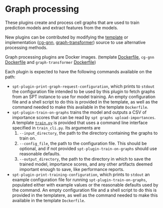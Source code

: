 # Graph processing

These plugins create and process cell graphs that are used to train prediction models and extract features from the models.

New plugins can be contributed by modifying the [template](template/) or implementation ([cg-gnn](cg-gnn/), [graph-transformer](graph-transformer/)) source to use alternative processing methods.

Graph processing plugins are Docker images. (template [Dockerfile](template/Dockerfile), `cg-gnn` [Dockerfile](../../build/plugins/graph_processing/cg-gnn.dockerfile) and `graph-transformer` [Dockerfile](../../build/plugins/graph_processing/graph-transformer.dockerfile))

Each plugin is expected to have the following commands available on the path:
* `spt-plugin-print-graph-request-configuration`, which prints to `stdout` the configuration file intended to be used by this plugin to fetch graphs from an SPT instance to use for model training. An empty configuration file and a shell script to do this is provided in the template, as well as the command needed to make this available in the template `Dockerfile`.
* `spt-plugin-train-on-graphs` trains the model and outputs a CSV of importance scores that can be read by `spt graphs upload-importances`. A template [`train.py`](template/train.py) is provided that uses a command line interface specified in `train_cli.py`. Its arguments are
    1. `--input_directory`, the path to the directory containing the graphs to train on.
    2. `--config_file`, the path to the configuration file. This should be optional, and if not provided `spt-plugin-train-on-graphs` should use reasonable defaults.
    3. `--output_directory`, the path to the directory in which to save the trained model, importance scores, and any other artifacts deemed important enough to save, like performance reports.
* `spt-plugin-print-training-configuration`, which prints to `stdout` an example configuration file for running `spt-plugin-train-on-graphs`, populated either with example values or the reasonable defaults used by the command. An empty configuration file and a shell script to do this is provided in the templatere, as well as the command needed to make this available in the template `Dockerfile`.

